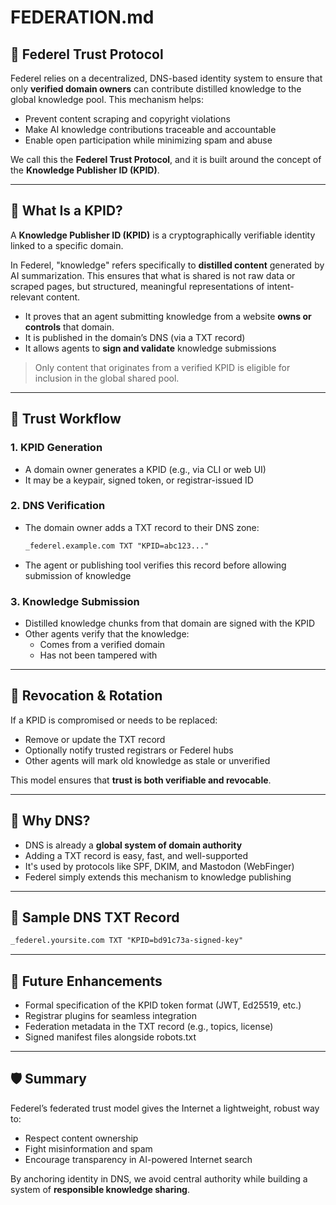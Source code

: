 # FEDERATION.md

## 🔐 Federel Trust Protocol

Federel relies on a decentralized, DNS-based identity system to ensure that only **verified domain owners** can contribute distilled knowledge to the global knowledge pool. This mechanism helps:

- Prevent content scraping and copyright violations
- Make AI knowledge contributions traceable and accountable
- Enable open participation while minimizing spam and abuse

We call this the **Federel Trust Protocol**, and it is built around the concept of the **Knowledge Publisher ID (KPID)**.

---

## 🔑 What Is a KPID?

A **Knowledge Publisher ID (KPID)** is a cryptographically verifiable identity linked to a specific domain.

In Federel, "knowledge" refers specifically to **distilled content** generated by AI summarization. This ensures that what is shared is not raw data or scraped pages, but structured, meaningful representations of intent-relevant content.

- It proves that an agent submitting knowledge from a website **owns or controls** that domain.
- It is published in the domain’s DNS (via a TXT record)
- It allows agents to **sign and validate** knowledge submissions

> Only content that originates from a verified KPID is eligible for inclusion in the global shared pool.

---

## 🔄 Trust Workflow

### 1. KPID Generation
- A domain owner generates a KPID (e.g., via CLI or web UI)
- It may be a keypair, signed token, or registrar-issued ID

### 2. DNS Verification
- The domain owner adds a TXT record to their DNS zone:
  
  ```txt
  _federel.example.com TXT "KPID=abc123..."
  ```

- The agent or publishing tool verifies this record before allowing submission of knowledge

### 3. Knowledge Submission
- Distilled knowledge chunks from that domain are signed with the KPID
- Other agents verify that the knowledge:
  - Comes from a verified domain
  - Has not been tampered with

---

## 🧹 Revocation & Rotation

If a KPID is compromised or needs to be replaced:

- Remove or update the TXT record
- Optionally notify trusted registrars or Federel hubs
- Other agents will mark old knowledge as stale or unverified

This model ensures that **trust is both verifiable and revocable**.

---

## 🔐 Why DNS?

- DNS is already a **global system of domain authority**
- Adding a TXT record is easy, fast, and well-supported
- It's used by protocols like SPF, DKIM, and Mastodon (WebFinger)
- Federel simply extends this mechanism to knowledge publishing

---

## 📄 Sample DNS TXT Record

```txt
_federel.yoursite.com TXT "KPID=bd91c73a-signed-key"
```

---

## 🔧 Future Enhancements

- Formal specification of the KPID token format (JWT, Ed25519, etc.)
- Registrar plugins for seamless integration
- Federation metadata in the TXT record (e.g., topics, license)
- Signed manifest files alongside robots.txt

---

## 🛡️ Summary

Federel’s federated trust model gives the Internet a lightweight, robust way to:

- Respect content ownership
- Fight misinformation and spam
- Encourage transparency in AI-powered Internet search

By anchoring identity in DNS, we avoid central authority while building a system of **responsible knowledge sharing**.

